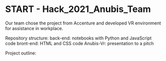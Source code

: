 # START - Hack_2021_Anubis_Team 

Our team chose the project from Accenture and developed VR environment for assistance in workplace. 

Repository structure:
back-end: notebooks with Python and JavaScript code
bront-end: HTML and CSS code 
Anubis-Vr: presentation to a pitch 

Project outline:



